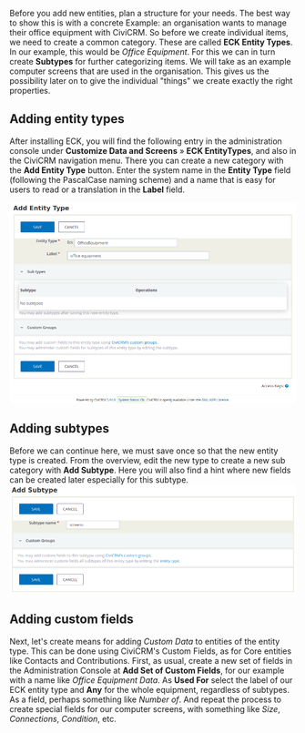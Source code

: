 Before you add new entities, plan a structure for your needs. The best way to
show this is with a concrete Example: an organisation wants to manage their
office equipment with CiviCRM. So before we create individual items, we need to
create a common category. These are called **ECK Entity Types**. In our example,
this would be *Office Equipment*. For this we can in turn create **Subtypes**
for further categorizing items. We will take as an example computer screens that
are used in the organisation. This gives us the possibility later on to give the
individual "things" we create exactly the right properties.

## Adding entity types

After installing ECK, you will find the following entry in the administration
console under **Customize Data and Screens** » **ECK EntityTypes**, and also in
the CiviCRM navigation menu. There you can create a new category with the
**Add Entity Type** button. Enter the system name in the **Entity Type** field
(following the PascalCase naming scheme) and a name that is easy for users to
read or a translation in the **Label** field.

![Add entity type in GUI](img/add-entity-type-01.png "Add entity type in GUI")

## Adding subtypes

Before we can continue here, we must save once so that the new entity type is
created. From the overview, edit the new type to create a new sub category
with **Add Subtype**. Here you will also find a hint where new fields can be
created later especially for this subtype.
![Add entity subtype via GUI](img/subtypes.png "Add entity subtype via GUI")

## Adding custom fields

Next, let's create means for adding *Custom Data* to entities of the entity
type. This can be done using CiviCRM's Custom Fields, as for Core entities like
Contacts and Contributions. First, as usual, create a new set of fields in the
Administration Console at **Add Set of Custom Fields**, for our example with a
name like *Office Equipment Data*. As **Used For** select the label of our ECK
entity type and **Any** for the whole equipment, regardless of subtypes. As a
field, perhaps something like *Number of*. And repeat the process to create
special fields for our computer screens, with something like *Size*,
*Connections*, *Condition*, etc.
